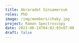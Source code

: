 ```yaml
---
title: Akraradet Sinsamersuk
roles: PhD
image: /img/members/chaky.jpg
project: Raman Spectroscopy
date: 2023-06-14T04:02:03+07:00
draft: false
---
```


